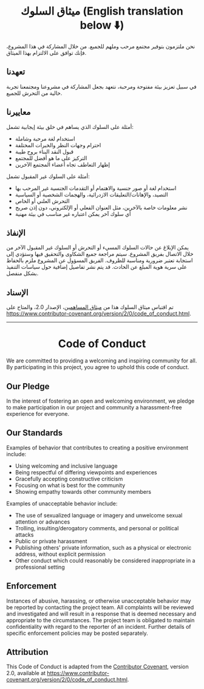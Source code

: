 <h1 align=center>
ميثاق السلوك
(English translation below ⬇️)
</h1>

نحن ملتزمون بتوفير مجتمع مرحب وملهم للجميع. من خلال المشاركة في هذا المشروع، فإنك توافق على الالتزام بهذا الميثاق.

## تعهدنا

في سبيل تعزيز بيئة مفتوحة ومرحبة، نتعهد بجعل المشاركة في مشروعنا ومجتمعنا تجربة خالية من التحرش للجميع.

## معاييرنا

أمثلة على السلوك الذي يساهم في خلق بيئة إيجابية تشمل:

-   استخدام لغة مرحبة وشاملة
-   احترام وجهات النظر والخبرات المختلفة
-   قبول النقد البناء بروح طيبة
-   التركيز على ما هو أفضل للمجتمع
-   إظهار التعاطف تجاه أعضاء المجتمع الآخرين

أمثلة على السلوك غير المقبول تشمل:

-   استخدام لغة أو صور جنسية والاهتمام أو التقدمات الجنسية غير المرحب بها
-   التصيد، والإهانات/التعليقات الازدرائية، والهجمات الشخصية أو السياسية
-   التحرش العلني أو الخاص
-   نشر معلومات خاصة بالآخرين، مثل العنوان الفعلي أو الإلكتروني، دون إذن صريح
-   أي سلوك آخر يمكن اعتباره غير مناسب في بيئة مهنية

## الإنفاذ

يمكن الإبلاغ عن حالات السلوك المسيء أو التحرش أو السلوك غير المقبول الآخر من خلال الاتصال بفريق المشروع. سيتم مراجعة جميع الشكاوى والتحقيق فيها وستؤدي إلى استجابة تعتبر ضرورية ومناسبة للظروف. الفريق المسؤول عن المشروع ملزم بالحفاظ على سرية هوية المبلغ عن الحادث. قد يتم نشر تفاصيل إضافية حول سياسات التنفيذ بشكل منفصل.

## الإسناد

تم اقتباس ميثاق السلوك هذا من [ميثاق المساهمين](https://www.contributor-covenant.org)، الإصدار 2.0، والمتاح على https://www.contributor-covenant.org/version/2/0/code_of_conduct.html.

---

<h1 align=center>
Code of Conduct
</h1>

We are committed to providing a welcoming and inspiring community for all. By participating in this project, you agree to uphold this code of conduct.

## Our Pledge

In the interest of fostering an open and welcoming environment, we pledge to make participation in our project and community a harassment-free experience for everyone.

## Our Standards

Examples of behavior that contributes to creating a positive environment include:

-   Using welcoming and inclusive language
-   Being respectful of differing viewpoints and experiences
-   Gracefully accepting constructive criticism
-   Focusing on what is best for the community
-   Showing empathy towards other community members

Examples of unacceptable behavior include:

-   The use of sexualized language or imagery and unwelcome sexual attention or advances
-   Trolling, insulting/derogatory comments, and personal or political attacks
-   Public or private harassment
-   Publishing others' private information, such as a physical or electronic address, without explicit permission
-   Other conduct which could reasonably be considered inappropriate in a professional setting

## Enforcement

Instances of abusive, harassing, or otherwise unacceptable behavior may be reported by contacting the project team. All complaints will be reviewed and investigated and will result in a response that is deemed necessary and appropriate to the circumstances. The project team is obligated to maintain confidentiality with regard to the reporter of an incident. Further details of specific enforcement policies may be posted separately.

## Attribution

This Code of Conduct is adapted from the [Contributor Covenant](https://www.contributor-covenant.org), version 2.0, available at https://www.contributor-covenant.org/version/2/0/code_of_conduct.html.
